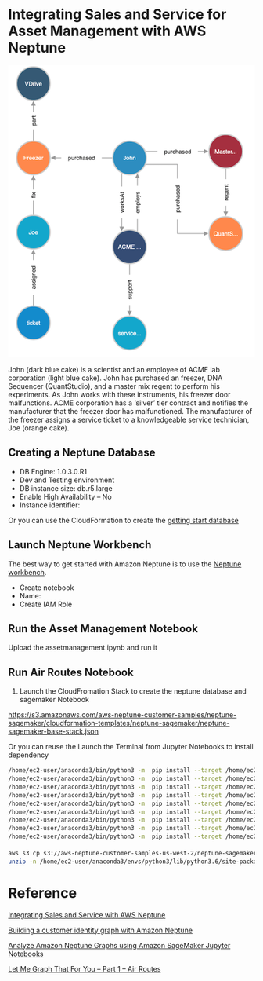 # Integrating Sales and Service for Asset Management with AWS Neptune

![asset-mgnt-architecture](media/asset-mgnt-architecture.jpg)

John (dark blue cake) is a scientist and an employee of ACME lab corporation (light blue cake). John has purchased an freezer, DNA Sequencer (QuantStudio), and a master mix regent to perform his experiments. As John works with these instruments, his freezer door malfunctions. ACME corporation has a ‘silver’ tier contract and notifies the manufacturer that the freezer door has malfunctioned. The manufacturer of the freezer assigns a service ticket to a knowledgeable service technician, Joe (orange cake).

## Creating a Neptune Database

- DB Engine: 1.0.3.0.R1
- Dev and Testing environment
- DB instance size: db.r5.large
- Enable High Availability – No
- Instance identifier: <asset-mgnt-db>

Or you can use the CloudFormation to create the [getting start database](scripts/neptune-full-stack-nested-template.json)

## Launch Neptune Workbench

The best way to get started with Amazon Neptune is to use the [Neptune workbench](https://docs.aws.amazon.com/neptune/latest/userguide/notebooks.html). 

- Create notebook
- Name: <asset-mgnt-notebook>
- Create IAM Role

## Run the Asset Management Notebook

Upload the assetmanagement.ipynb and run it

## Run Air Routes Notebook

1. Launch the CloudFromation Stack to create the neptune database and sagemaker Notebook

https://s3.amazonaws.com/aws-neptune-customer-samples/neptune-sagemaker/cloudformation-templates/neptune-sagemaker/neptune-sagemaker-base-stack.json

Or you can reuse the Launch the Terminal from Jupyter Notebooks to install dependency

```bash
/home/ec2-user/anaconda3/bin/python3 -m  pip install --target /home/ec2-user/anaconda3/envs/python3/lib/python3.6/site-packages/ msgpack
/home/ec2-user/anaconda3/bin/python3 -m  pip install --target /home/ec2-user/anaconda3/envs/python3/lib/python3.6/site-packages/ ipython-gremlin
/home/ec2-user/anaconda3/bin/python3 -m  pip install --target /home/ec2-user/anaconda3/envs/python3/lib/python3.6/site-packages/ gremlinpython
/home/ec2-user/anaconda3/bin/python3 -m  pip install --target /home/ec2-user/anaconda3/envs/python3/lib/python3.6/site-packages/ tornado
/home/ec2-user/anaconda3/bin/python3 -m  pip install --target /home/ec2-user/anaconda3/envs/python3/lib/python3.6/site-packages/ ipython_unittest
/home/ec2-user/anaconda3/bin/python3 -m  pip install --target /home/ec2-user/anaconda3/envs/python3/lib/python3.6/site-packages/ jupyter_dojo
/home/ec2-user/anaconda3/bin/python3 -m  pip install --target /home/ec2-user/anaconda3/envs/python3/lib/python3.6/site-packages/ sparqlwrapper
/home/ec2-user/anaconda3/bin/python3 -m  pip install --target /home/ec2-user/anaconda3/envs/python3/lib/python3.6/site-packages/ ipython-sparql
/home/ec2-user/anaconda3/bin/python3 -m  pip install --target /home/ec2-user/anaconda3/envs/python3/lib/python3.6/site-packages/ ipywidgets

aws s3 cp s3://aws-neptune-customer-samples-us-west-2/neptune-sagemaker/bin/neptune-python-utils/neptune_python_utils.zip /home/ec2-user/anaconda3/envs/python3/lib/python3.6/site-packages/
unzip -n /home/ec2-user/anaconda3/envs/python3/lib/python3.6/site-packages/neptune_python_utils.zip -d /home/ec2-user/anaconda3/envs/python3/lib/python3.6/site-packages/
```

# Reference
[Integrating Sales and Service with AWS Neptune](https://github.com/aws-samples/aws-neptune-asset-management)

[Building a customer identity graph with Amazon Neptune](https://aws.amazon.com/blogs/database/building-a-customer-identity-graph-with-amazon-neptune/)

[Analyze Amazon Neptune Graphs using Amazon SageMaker Jupyter Notebooks](https://aws.amazon.com/blogs/database/analyze-amazon-neptune-graphs-using-amazon-sagemaker-jupyter-notebooks/)

[Let Me Graph That For You – Part 1 – Air Routes](https://aws.amazon.com/blogs/database/let-me-graph-that-for-you-part-1-air-routes/)